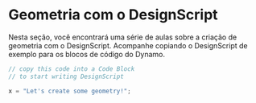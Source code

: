# Geometria com o DesignScript

Nesta seção, você encontrará uma série de aulas sobre a criação de geometria com o DesignScript. Acompanhe copiando o DesignScript de exemplo para os blocos de código do Dynamo.

```js
// copy this code into a Code Block
// to start writing DesignScript

x = "Let's create some geometry!";
```
